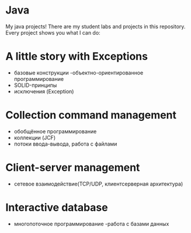 # Java
My java projects!
There are my student labs and projects in this repository.
Every project shows you what I can do:

# A little story with Exceptions
- базовые конструкции
-объектно-ориентированное
программирование
- SOLID-принципы
- исключения (Exception)

# Collection command management
- обобщённое программирование
- коллекции (JCF)
- потоки ввода-вывода, работа с файлами

# Client-server management
- сетевое взаимодействие(TCP/UDP, клиентсерверная архитектура)

# Interactive database
- многопоточное программирование
-работа с базами данных
